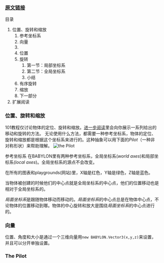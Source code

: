 ### [原文链接](http://doc.babylonjs.com/babylon101/position)

目录

1.  位置、旋转和缩放
    1. 参考坐标系
    2. 向量
    3. 
    4. 位置
    5. 旋转
        1. 第一节：局部坐标系
        2. 第二节：全局坐标系
        3. 小结
    6. 有序旋转
    7. 缩放
    8. 下一部分
2.  扩展阅读

### 位置、旋转和缩放
101教程仅讨论物体的定位、旋转和缩放。[进一步阅读](http://doc.babylonjs.com/babylon101/position#further-reading)里会向你展示一系列给出的移动和旋转的方法。
无论使用什么方法，都需要一种参考坐标系，物体的定位、旋转和缩放都是根据这个坐标系来进行的。这种抽象可以用下面的*Pilot*（一种非对称形状）来帮助理解。
![the Pilot](https://i.loli.net/2018/01/15/5a5c2be4d947a.jpg)

参考坐标系
在BABYLON里有两种参考坐标系，全局坐标系(*world axes*)和局部坐标系(*local axes*)。全局坐标系的源点不会改变。

在所有的图表和playgrounds(网站)里，X轴是红色，Y轴是绿色，Z轴是蓝色。

当物体被创建的时候他们的中心点就是全局坐标系的中心点，他们的位置移动也是相对于全局坐标系的。

*局面坐标系*是跟随物体移动而移动的。*局面坐标系*的中心点总是在物体中心点，不论物体的位置移动到哪。物体的中心旋转和放大是围绕*局面坐标系*的中心点进行的。

### 向量
位置、角度和大小是通过一个三维向量用`new BABYLON.Vector3(x,y,z)`来设置，并且可以分开单独设置。

### The Pilot

